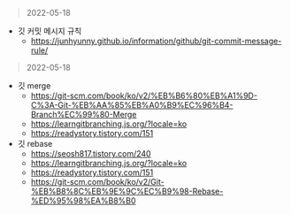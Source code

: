 > 2022-05-18
- 깃 커밋 메시지 규칙
  - https://junhyunny.github.io/information/github/git-commit-message-rule/
> 2022-05-18
- 깃 merge
  - https://git-scm.com/book/ko/v2/%EB%B6%80%EB%A1%9D-C%3A-Git-%EB%AA%85%EB%A0%B9%EC%96%B4-Branch%EC%99%80-Merge
  - https://learngitbranching.js.org/?locale=ko
  - https://readystory.tistory.com/151 
- 깃 rebase
  - https://seosh817.tistory.com/240
  - https://learngitbranching.js.org/?locale=ko
  - https://readystory.tistory.com/151
  - https://git-scm.com/book/ko/v2/Git-%EB%B8%8C%EB%9E%9C%EC%B9%98-Rebase-%ED%95%98%EA%B8%B0